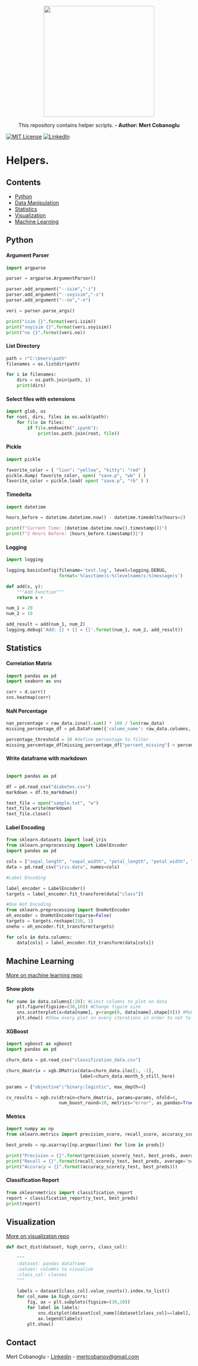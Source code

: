 <p align="center">
  <img src="https://github.com/cobanov/Helpers/blob/master/img/help.png" width=300>
</p>

<p align="center">This repository contains helper scripts.
<b> - Author: Mert Cobanoglu</b> </p>


[![MIT License][license-shield]][license-url]
[![LinkedIn][linkedin-shield]][linkedin-url]


# Helpers.

## Contents
* [Python](#python)
* [Data Manipulation](#data-manipulation)
* [Statistics](#statistics)
* [Visualization](#visualization)
* [Machine Learning](#machine-learning)

## Python
#### Argument Parser

```python
import argparse

parser = argparse.ArgumentParser()

parser.add_argument("--isim","-i")
parser.add_argument("--soyisim","-s")
parser.add_argument("--no","-n")

veri = parser.parse_args()

print("isim {}".format(veri.isim))
print("soyisim {}".format(veri.soyisim))
print("no {}".format(veri.no))
```

#### List Directory

```python
path = r"C:\Users\path"
filenames = os.listdir(path)

for i in filenames:
    dirs = os.path.join(path, i)
    print(dirs)
```

#### Select files with extensions

```python
import glob, os
for root, dirs, files in os.walk(path):
    for file in files:
        if file.endswith(".ipynb"):
            print(os.path.join(root, file))
```

#### Pickle 

```python
import pickle

favorite_color = { "lion": "yellow", "kitty": "red" }
pickle.dump( favorite_color, open( "save.p", "wb" ) )
favorite_color = pickle.load( open( "save.p", "rb" ) )
```

#### Timedelta
```python
import datetime

hours_before = datetime.datetime.now() - datetime.timedelta(hours=2)

print(f"Current Time: {datetime.datetime.now().timestamp()}")
print(f"2 Hours Before: {hours_before.timestamp()}")

``` 

#### Logging
```python
import logging

logging.basicConfig(filename='test.log', level=logging.DEBUG,
                    format='%(asctime)s:%(levelname)s:%(message)s')

def add(x, y):
    """Add Function"""
    return x +

num_1 = 20
num_2 = 10

add_result = add(num_1, num_2)
logging.debug('Add: {} + {} = {}'.format(num_1, num_2, add_result))

```

## Statistics

#### Correlation Matrix

```python
import pandas as pd
import seaborn as sns

corr = d.corr()
sns.heatmap(corr)
```

#### NaN Percentage

```python
nan_percentage = raw_data.isna().sum() * 100 / len(raw_data)
missing_percentage_df = pd.DataFrame({'column_name': raw_data.columns, 'percent_missing': nan_percentage}).reset_index(drop=True)

percentage_threshold = 20 #define percentage to filter
missing_percentage_df[missing_percentage_df["percent_missing"] < percentage_threshold]
```

#### Write dataframe with markdown
```python

import pandas as pd

df = pd.read_csv("diabetes.csv")
markdown = df.to_markdown()

text_file = open("sample.txt", "w")
text_file.write(markdown)
text_file.close()
```

#### Label Encoding

```python
from sklearn.datasets import load_iris
from sklearn.preprocessing import LabelEncoder
import pandas as pd

cols = ["sepal_length", "sepal_width", "petal_length", "petal_width", "class"] 
data = pd.read_csv("iris.data", names=cols)

#Label Encoding

label_encoder = LabelEncoder()
targets = label_encoder.fit_transform(data["class"])

#One Hot Encoding
from sklearn.preprocessing import OneHotEncoder
oh_encoder = OneHotEncoder(sparse=False)
targets = targets.reshape(150, 1)
oneho = oh_encoder.fit_transform(targets)

for cols in data.columns:
    data[cols] = label_encoder.fit_transform(data[cols])
```
## Machine Learning
[More on  machine learning repo](https://github.com/cobanov/Helpers/tree/master/machine_learning)

#### Show plots

```python
for name in data.columns[:20]: #Limit columns to plot on data 
    plt.figure(figsize=(30,10)) #Change figure size
    sns.scatterplot(x=data[name], y=range(0, data[name].shape[0])) #Make scatter plots
    plt.show() #Show every plot on every iterations in order to not to wait for all
```

#### XGBoost

```python
import xgboost as xgboost
import pandas as pd

churn_data = pd.read_csv("classification_data.csv")

churn_dmatrix = xgb.DMatrix(data=churn_data.iloc[:, -1],
                            label=churn_data.month_5_still_here)

params = {"objective":"binary:logistic", max_depth=4}

cv_results = xgb.cv(dtrain=churn_dmatrix, params=params, nfold=4,
                    num_boost_round=10, metrics="error", as_pandas=True)
```


#### Metrics

```python
import numpy as np
from sklearn.metrics import precision_score, recall_score, accuracy_score

best_preds = np.asarray([np.argmax(line) for line in preds])

print("Precision = {}".format(precision_score(y_test, best_preds, average='macro')))
print("Recall = {}".format(recall_score(y_test, best_preds, average='macro')))
print("Accuracy = {}".format(accuracy_score(y_test, best_preds)))
```
#### Classification Report
```python
from sklearnmetrics import classification_report
report = classification_report(y_test, best_preds)
print(report)
```

## Visualization
[More on visualizaton repo](https://github.com/cobanov/Helpers/tree/master/visualization)
```python
def dact_dist(dataset, high_corrs, class_col):
    
    """
    :dataset: pandas dataframe
    :values: columns to visualize
    :class_col: classes
    """
    
    labels = dataset[class_col].value_counts().index.to_list()
    for col_name in high_corrs:
        fig, ax = plt.subplots(figsize=(30,10))
        for label in labels: 
            sns.distplot(dataset[col_name][dataset[class_col]==label], ax=ax)
            ax.legend(labels)
        plt.show()
```

<!-- CONTACT -->
## Contact

Mert Cobanoglu - [Linkedin](https://www.linkedin.com/in/mertcobanoglu/) - mertcobanov@gmail.com


<!-- MARKDOWN LINKS & IMAGES -->
[build-shield]: https://img.shields.io/badge/build-passing-brightgreen.svg?style=flat-square
[contributors-shield]: https://img.shields.io/badge/contributors-1-orange.svg?style=flat-square
[license-shield]: https://img.shields.io/badge/license-MIT-blue.svg?style=flat-square
[license-url]: https://choosealicense.com/licenses/mit
[linkedin-shield]: https://img.shields.io/badge/-LinkedIn-black.svg?style=flat-square&logo=linkedin&colorB=555
[linkedin-url]: https://linkedin.com/in/othneildrew
[product-screenshot]: https://raw.githubusercontent.com/othneildrew/Best-README-Template/master/screenshot.png
